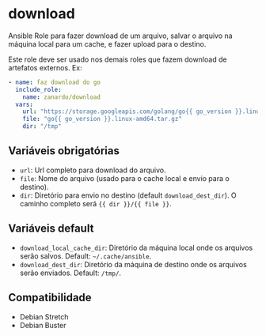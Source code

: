 # download

Ansible Role para fazer download de um arquivo, salvar o arquivo na máquina local para um cache, e
fazer upload para o destino.

Este role deve ser usado nos demais roles que fazem download de artefatos externos. Ex:

```yaml
- name: faz download do go
  include_role:
    name: zanardo/download
  vars:
    url: "https://storage.googleapis.com/golang/go{{ go_version }}.linux-amd64.tar.gz"
    file: "go{{ go_version }}.linux-amd64.tar.gz"
    dir: "/tmp"
```

## Variáveis obrigatórias

- `url`: Url completo para download do arquivo.
- `file`: Nome do arquivo (usado para o cache local e envio para o destino).
- `dir`: Diretório para envio no destino (default `download_dest_dir`). O caminho completo será `{{ dir }}/{{ file }}`.

## Variáveis default

- `download_local_cache_dir`:  Diretório da máquina local onde os arquivos serão salvos. Default:
  `~/.cache/ansible`.
- `download_dest_dir`: Diretório da máquina de destino onde os arquivos serão enviados. Default:
  `/tmp/`.

## Compatibilidade

- Debian Stretch
- Debian Buster
